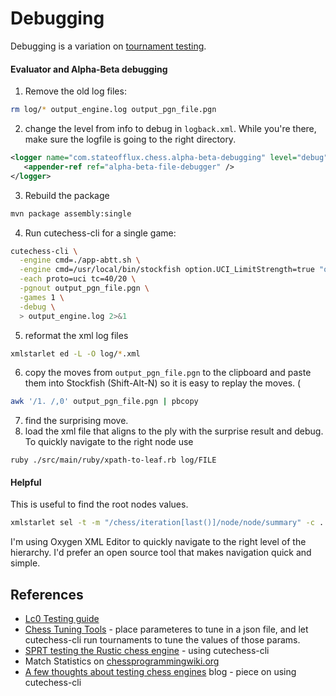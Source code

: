 # Debugging
Debugging is a variation on [tournament testing](tournament%20testing%20marks%20chess.md).

#### Evaluator and Alpha-Beta debugging

1. Remove the old log files:
```bash
rm log/* output_engine.log output_pgn_file.pgn
```

2. change the level from info to debug in `logback.xml`.  While you're there, make sure the logfile is going to the right directory.

```xml
<logger name="com.stateofflux.chess.alpha-beta-debugging" level="debug">
   <appender-ref ref="alpha-beta-file-debugger" />
</logger>
```

3. Rebuild the package
```bash
mvn package assembly:single
```
4. Run cutechess-cli for a single game:
```bash
cutechess-cli \
  -engine cmd=./app-abtt.sh \
  -engine cmd=/usr/local/bin/stockfish option.UCI_LimitStrength=true "option.Use NNUE=false" \
  -each proto=uci tc=40/20 \
  -pgnout output_pgn_file.pgn \
  -games 1 \
  -debug \
  > output_engine.log 2>&1
```

5. reformat the xml log files
```bash
xmlstarlet ed -L -O log/*.xml
```
6. copy the moves from `output_pgn_file.pgn` to the clipboard and paste them into Stockfish (Shift-Alt-N) so it is easy to replay the moves.  (
```bash
awk '/1. /,0' output_pgn_file.pgn | pbcopy
```
7. find the surprising move.
8. load the xml file that aligns to the ply with the surprise result and debug.  To quickly navigate to the right node use
```shell
ruby ./src/main/ruby/xpath-to-leaf.rb log/FILE
```

#### Helpful
This is useful to find the root nodes values.
```bash
xmlstarlet sel -t -m "/chess/iteration[last()]/node/node/summary" -c . -n ./log/game-20240226T173215-ply-2.xml```
```

I'm using Oxygen XML Editor to quickly navigate to the right level of the hierarchy.  I'd prefer an
open source tool that makes navigation quick and simple.

## References
* [Lc0 Testing guide](https://lczero.org/dev/wiki/testing-guide/)
* [Chess Tuning Tools](https://chess-tuning-tools.readthedocs.io/en/latest/index.html) - place parameteres to tune in a json file, and let cutechess-cli run tournaments to tune the values of those params.
* [SPRT testing the Rustic chess engine](https://rustic-chess.org/progress/sprt_testing.html) - using cutechess-cli
* Match Statistics on [chessprogrammingwiki.org](https://www.chessprogramming.org/Match_Statistics)
* [A few thoughts about testing chess engines](https://tearth.dev/posts/a-few-thoughts-about-testing-chess-engines/) blog - piece on using cutechess-cli